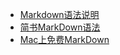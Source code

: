 - [Markdown语法说明](http://wowubuntu.com/markdown/)
- [简书MarkDown语法](http://www.jianshu.com/p/q81RER)
- [Mac上免费MarkDown](http://25.io/mou/)
